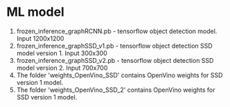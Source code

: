# ML model

1. frozen_inference_graphRCNN.pb - tensorflow object detection model. Input 1200x1200
2. frozen_inference_graphSSD_v1.pb - tensorflow object detection SSD model version 1. Input 300x300
3. frozen_inference_graphSSD_v2.pb - tensorflow object detection SSD model version 2. Input 700x700
4. The folder 'weights_OpenVino_SSD' contains OpenVino weights for SSD version 1 model.
5. The folder 'weights_OpenVino_SSD_2' contains OpenVino weights for SSD version 1 model.

